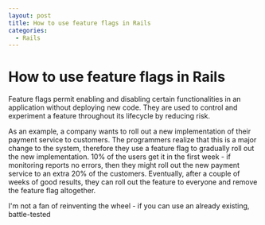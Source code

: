 ```yaml
---
layout: post
title: How to use feature flags in Rails
categories:
  - Rails
---
```


# How to use feature flags in Rails

Feature flags permit enabling and disabling certain functionalities in an application without deploying new code. They are used to control and experiment a feature throughout its lifecycle by reducing risk.

As an example, a company wants to roll out a new implementation of their payment service to customers. The programmers realize that this is a major change to the system, therefore they use a feature flag to gradually roll out the new implementation. 10% of the users get it in the first week - if monitoring reports no errors, then they might roll out the new payment service to an extra 20% of the customers. Eventually, after a couple of weeks of good results, they can roll out the feature to everyone and remove the feature flag altogether.

I'm not a fan of reinventing the wheel - if you can use an already existing, battle-tested 